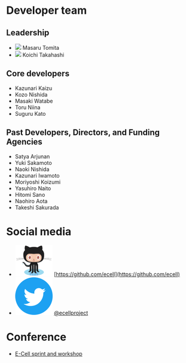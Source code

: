# Developer team

## Leadership

- ![](http://www.gcoe-metabo.keio.ac.jp/member/tomita/img/ph.jpg) Masaru Tomita 
- ![](http://www.qbic.riken.jp/japanese/research/outline/img/Takahashi200_2.jpg) Koichi Takahashi

## Core developers

- Kazunari Kaizu
- Kozo Nishida
- Masaki Watabe
- Toru Niina
- Suguru Kato

## Past Developers, Directors, and Funding Agencies

- Satya Arjunan
- Yuki Sakamoto
- Naoki Nishida
- Kazunari Iwamoto
- Moriyoshi Koizumi
- Yasuhiro Naito
- Hitomi Sano
- Naohiro Aota
- Takeshi Sakurada

# Social media

- <img src="octocat.png" width="100" /> [https://github.com/ecell](https://github.com/ecell)
- <img src="twitter.png" width="100" /> [@ecellproject](https://twitter.com/ecellproject)

# Conference

- [E-Cell sprint and workshop](https://ecellja.wordpress.com/)
